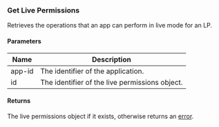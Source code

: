 ### Get Live Permissions

Retrieves the operations that an app can perform in live mode for an LP.

#### Parameters

<table>
    <thead>
        <tr>
            <th>Name</th>
            <th>Description</th>
        </tr>
    </thead>
    <tbody>
        <tr>
            <td>app-id</td>
            <td>The identifier of the application.</td>
        </tr>
        <tr>
            <td>id</td>
            <td>The identifier of the live permissions object.</td>
        </tr>
    </tbody>
</table>

#### Returns

The live permissions object if it exists, otherwise returns an [error](./?doc=reference-manual#errors).




